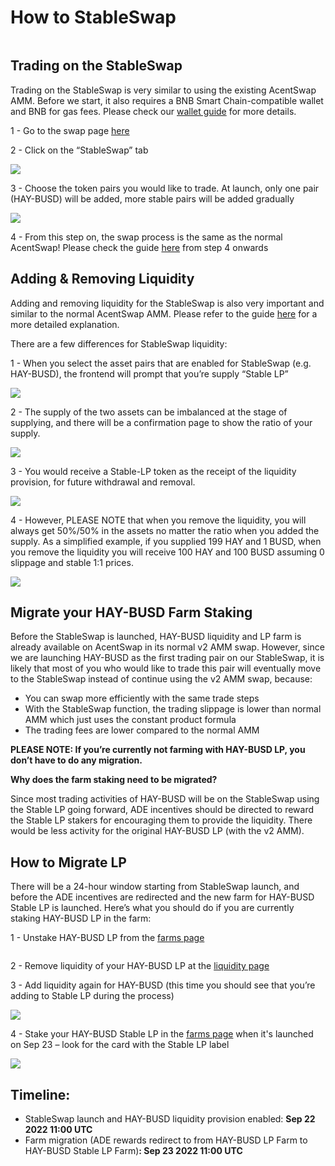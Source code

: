 # How to StableSwap

<figure><img src="../../.gitbook/assets/how-to-stableswap.png" alt=""><figcaption></figcaption></figure>

## **Trading on the StableSwap**

Trading on the StableSwap is very similar to using the existing AcentSwap AMM. Before we start, it also requires a BNB Smart Chain-compatible wallet and BNB for gas fees. Please check our [wallet guide](https://docs.pancakeswap.finance/get-started/wallet-guide) for more details.

1 - Go to the swap page [here](https://pancakeswap.finance/swap#/swap)

2 - Click on the “StableSwap” tab

![](https://lh6.googleusercontent.com/CnSjYP6R3vS8IXCZkZLfhTtRIDvdIO9ylB8VwV6l80UN0gYB6pBQC1m-aMmzP3ukQQXWLU4F7OLX2cgZ\_9jIctZHvdYiCTDNLAD2mnyD3E1xWopXF0qckLTnxOPQG4Sc3Vx5QLUmdKcEOtxOgmfOGU6wPYP9GhCiS9Wy6nQn-r0tIuUkgf4ePn2qwA)

3 - Choose the token pairs you would like to trade. At launch, only one pair (HAY-BUSD) will be added, more stable pairs will be added gradually

![](<../../.gitbook/assets/Screenshot 2022-09-22 at 7.13.54 PM.png>)

4 - From this step on, the swap process is the same as the normal AcentSwap! Please check the guide [here](https://docs.pancakeswap.finance/products/pancakeswap-exchange/trade-guide) from step 4 onwards

## **Adding & Removing Liquidity**

Adding and removing liquidity for the StableSwap is also very important and similar to the normal AcentSwap AMM. Please refer to the guide [here](https://docs.pancakeswap.finance/products/pancakeswap-exchange/liquidity-guide) for a more detailed explanation.

There are a few differences for StableSwap liquidity:

1 - When you select the asset pairs that are enabled for StableSwap (e.g. HAY-BUSD), the frontend will prompt that you’re supply “Stable LP”&#x20;

![](https://lh3.googleusercontent.com/MVFsZoVNleguG24mNK4DHEsmAx1vwZT5FEyZUHIwgdrGyfuz5v0XNJbjzqSv26o7VWagi7Vq\_7jZMzpHc93wdPonm0V1OrzMgLYHDYTosoqcZSwQAn8gvIXjjNHJdOwRTJw2TuouiI1wpeJKJ8AFdqAkANp2jfCXo3nRxXdLyPWn90h2oPI\_Zpq7Gw)

2 - The supply of the two assets can be imbalanced at the stage of supplying, and there will be a confirmation page to show the ratio of your supply.

![](<../../.gitbook/assets/Screenshot 2022-09-22 at 7.15.56 PM.png>)

3 - You would receive a Stable-LP token as the receipt of the liquidity provision, for future withdrawal and removal.

![](https://lh3.googleusercontent.com/N4LAjYELBWGQPVWe9mP7nsNBoCAXOhoMQaaQ0K-WZTPM14-K9Ng6qBI29K-DJHrRT2AfJCiRmrKt1uudr7wZxFJv3purL6OFFpqGHArM2\_6QWu3LPA4Uzz\_uXaUV1w8YR1FC7fUoSE5VVHehOjr5NLiZGn588\_85m10ATXMhsT14kEMyPiz6Ss5VQg)

4 - However, PLEASE NOTE that when you remove the liquidity, you will always get 50%/50% in the assets no matter the ratio when you added the supply. As a simplified example, if you supplied 199 HAY and 1 BUSD, when you remove the liquidity you will receive 100 HAY and 100 BUSD assuming 0 slippage and stable 1:1 prices.

![](<../../.gitbook/assets/Screenshot 2022-09-22 at 7.16.55 PM.png>)

## **Migrate your HAY-BUSD Farm Staking**

Before the StableSwap is launched, HAY-BUSD liquidity and LP farm is already available on AcentSwap in its normal v2 AMM swap. However, since we are launching HAY-BUSD as the first trading pair on our StableSwap, it is likely that most of you who would like to trade this pair will eventually move to the StableSwap instead of continue using the v2 AMM swap, because:

* You can swap more efficiently with the same trade steps
* With the StableSwap function, the trading slippage is lower than normal AMM which just uses the constant product formula
* The trading fees are lower compared to the normal AMM

**PLEASE NOTE: If you’re currently not farming with HAY-BUSD LP, you don’t have to do any migration.**

**Why does the farm staking need to be migrated?**&#x20;

Since most trading activities of HAY-BUSD will be on the StableSwap using the Stable LP going forward, ADE incentives should be directed to reward the Stable LP stakers for encouraging them to provide the liquidity. There would be less activity for the original HAY-BUSD LP (with the v2 AMM).

## How to Migrate LP

There will be a 24-hour window starting from StableSwap launch, and before the ADE incentives are redirected and the new farm for HAY-BUSD Stable LP is launched. Here’s what you should do if you are currently staking HAY-BUSD LP in the farm:

1 - Unstake HAY-BUSD LP from the [farms page](https://pancakeswap.finance/farms)&#x20;

<figure><img src="https://lh6.googleusercontent.com/7d4gCf4tKDt45xtcC3-0HJWdi3SO-1-vTf0dZzzTg75taCWNhHpye1OQOEeMd8LM2UuKAWgmY6wRuG1Iw7vaH80nkK9j91L0_xI3u1AD1LAosAW2mEsxilvl49EowEBy9mjWH3BGgFzLsMqWxUYzuRtOPbkBhI9epVYXlLaoRCNRPEoCSTfTTzQqfw" alt=""><figcaption></figcaption></figure>

2 - Remove liquidity of your HAY-BUSD LP at the [liquidity page](https://pancakeswap.finance/liquidity)

3 - Add liquidity again for HAY-BUSD (this time you should see that you’re adding to Stable LP during the process)

![](https://lh5.googleusercontent.com/cB4cqAFzpEhnBDCrecAc\_oks\_2xu7gBc\_6BuRupnDNvrOe9MrW\_WF11NGRzu490KZ\_R26ZPRwwmAyRGr2Q14nLORFxzBVV4w98dC1jJvv7I-yfMdsxpNHF9uHxAGwOtFAz6GsyYlJUG2CdxK5\_7BfnhWDnO9U7IfR0b3i0Hfke33sOqQ5axWdHxscQ)

4 - Stake your HAY-BUSD Stable LP in the [farms page](https://pancakeswap.finance/farms) when it's launched on Sep 23 – look for the card with the Stable LP label

![](https://lh6.googleusercontent.com/wWGXLFRQFMesilP4pMEUieR-qezbiCdTVhT7geBJuDwIIcC4hqwzgOjEIvRkViBVj-j4hmc9K5fB6vhuHJk8ZyrQfYBRqK1e2yGkiJZhlH5J4PDJu-xT6us-x9dVbodhAW5mm8qZ5yb8HkRrZy1bRz4SKc26jm1lMpTiV3S6tT1WyDtHL8Yj13rp8w)

## Timeline:

* StableSwap launch and HAY-BUSD liquidity provision enabled: **Sep 22 2022 11:00 UTC**
* Farm migration (ADE rewards redirect to from HAY-BUSD LP Farm to HAY-BUSD Stable LP Farm)**: Sep 23 2022 11:00 UTC**
